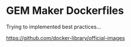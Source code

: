 # GEM Maker Dockerfiles

Trying to implemented best practices...

https://github.com/docker-library/official-images

